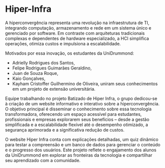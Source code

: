 # Hiper-Infra

A hiperconvergência representa uma revolução na infraestrutura de TI, integrando computação, armazenamento e rede em um sistema único e gerenciado por software. Em contraste com arquiteturas tradicionais complexas e dependentes de hardware especializado, a HCI simplifica operações, otimiza custos e impulsiona a escalabilidade.

Motivados por essa inovação, os estudantes da UniDrummond: 
- Adrielly Rodrigues dos Santos,
- Felipe Rodrigues Guimarães Geraldino,
- Juan de Souza Roque,
- Kaio Gonçalves,
- Kayham Cristoffer Guilhermino de Oliveira,
uniram seus conhecimentos em um projeto de extensão universitária.

Equipe trabalhando no projeto
Batizado de Hiper Infra, o grupo dedicou-se à criação de um website informativo e interativo sobre a hiperconvergência. O objetivo principal é disseminar o conhecimento sobre essa tecnologia transformadora, oferecendo um espaço acessível para estudantes, profissionais e empresas explorarem seus benefícios – desde a gestão simplificada e a escalabilidade flexível até o desempenho otimizado, a segurança aprimorada e a significativa redução de custos.

O website Hiper Infra conta com explicações detalhadas, um quiz dinâmico para testar a compreensão e um banco de dados para gerenciar o conteúdo e o progresso dos usuários. Este projeto reflete o engajamento dos alunos da UniDrummond em explorar as fronteiras da tecnologia e compartilhar seu aprendizado com a comunidade.
